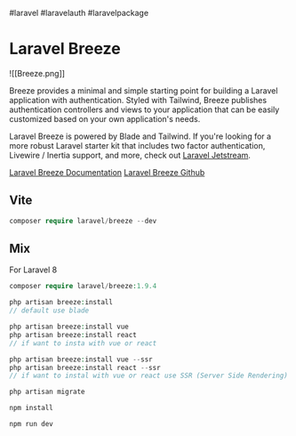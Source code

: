 #laravel #laravelauth #laravelpackage
# Laravel Breeze

![[Breeze.png]]

Breeze provides a minimal and simple starting point for building a Laravel application with authentication. Styled with Tailwind, Breeze publishes authentication controllers and views to your application that can be easily customized based on your own application's needs.

Laravel Breeze is powered by Blade and Tailwind. If you're looking for a more robust Laravel starter kit that includes two factor authentication, Livewire / Inertia support, and more, check out [Laravel Jetstream](https://jetstream.laravel.com/).

[Laravel Breeze Documentation](https://laravel.com/docs/9.x/starter-kits)
[Laravel Breeze Github](https://github.com/laravel/breeze)

## Vite

```PHP
composer require laravel/breeze --dev 
```

## Mix

For Laravel 8

```php
composer require laravel/breeze:1.9.4 
```

```php
php artisan breeze:install
// default use blade

php artisan breeze:install vue
php artisan breeze:install react
// if want to insta with vue or react

php artisan breeze:install vue --ssr
php artisan breeze:install react --ssr
// if want to instal with vue or react use SSR (Server Side Rendering) and SPA (Single Page App)

php artisan migrate

npm install

npm run dev 
```
